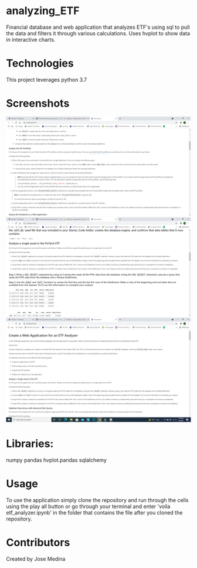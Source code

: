 # analyzing_ETF
Financial database and web application that analyzes ETF's using sql to pull the data and filters it through various calculations. Uses hvplot to show data in interactive charts.

# Technologies

This project leverages python 3.7

# Screenshots

![screen shots](pics/2.jpg)
![screen shots](pics/3.jpg)
![screen shots](pics/Capture.jpg)



# Libraries:

numpy 
pandas
hvplot.pandas
sqlalchemy

# Usage

To use the application simply clone the repository and run through the cells using the play all button or go through your terminal and enter 'voila etf_analyzer.ipynb' in the folder that contains the file after you cloned the repository.

# Contributors

Created by Jose Medina
